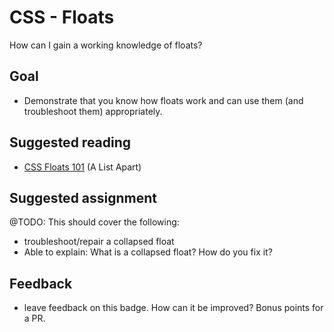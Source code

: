 # CSS - Floats
How can I gain a working knowledge of floats?

## Goal
- Demonstrate that you know how floats work and can use them (and troubleshoot them) appropriately.

## Suggested reading
- [CSS Floats 101](http://alistapart.com/article/css-floats-101) (A List Apart)

## Suggested assignment
@TODO: This should cover the following:
- troubleshoot/repair a collapsed float
- Able to explain: What is a collapsed float? How do you fix it?



## Feedback
- leave feedback on this badge. How can it be improved? Bonus points for a PR.
